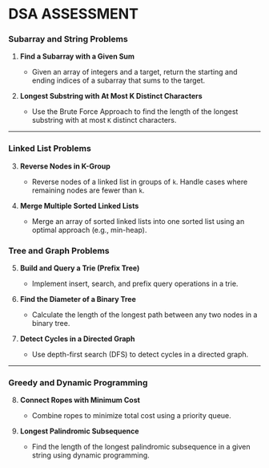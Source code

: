 # DSA ASSESSMENT

###  Subarray and String Problems

1. **Find a Subarray with a Given Sum**
   - Given an array of integers and a target, return the starting and ending indices of a subarray that sums to the target.

2. **Longest Substring with At Most K Distinct Characters**
   - Use the Brute Force Approach  to find the length of the longest substring with at most `K` distinct characters.

---

###  Linked List Problems

3. **Reverse Nodes in K-Group**
   - Reverse nodes of a linked list in groups of `k`. Handle cases where remaining nodes are fewer than `k`.

4. **Merge Multiple Sorted Linked Lists**
   - Merge an array of sorted linked lists into one sorted list using an optimal approach (e.g., min-heap).


###  Tree and Graph Problems

5. **Build and Query a Trie (Prefix Tree)**
   - Implement insert, search, and prefix query operations in a trie.

6. **Find the Diameter of a Binary Tree**
   - Calculate the length of the longest path between any two nodes in a binary tree.

7. **Detect Cycles in a Directed Graph**
   - Use depth-first search (DFS) to detect cycles in a directed graph.

---

### Greedy and Dynamic Programming

8. **Connect Ropes with Minimum Cost**
   - Combine ropes to minimize total cost using a priority queue.

9. **Longest Palindromic Subsequence**
   - Find the length of the longest palindromic subsequence in a given string using dynamic programming.




